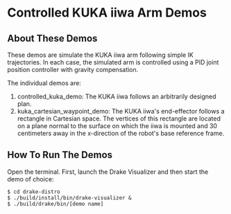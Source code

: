 # Controlled KUKA iiwa Arm Demos

## About These Demos

These demos are simulate the KUKA iiwa arm following simple IK
trajectories. In each case, the simulated arm is controlled using a PID joint
position controller with gravity compensation.

The individual demos are:
1. controlled_kuka_demo: The KUKA iiwa follows an arbitrarily designed plan.
2. kuka_cartesian_waypoint_demo: The KUKA iiwa's end-effector follows a
rectangle in Cartesian space. The vertices of this rectangle are located on
a plane normal to the surface on which the iiwa is mounted and 30 centimeters
away in the x-direction of the robot's base reference frame.

## How To Run The Demos

Open the terminal. First, launch the Drake Visualizer and then start the demo
of choice:

    $ cd drake-distro
    $ ./build/install/bin/drake-visualizer &
    $ ./build/drake/bin/[demo name]
